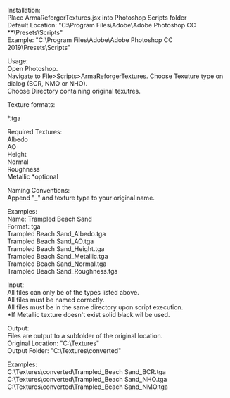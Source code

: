Installation:  
Place ArmaReforgerTextures.jsx into Photoshop Scripts folder  
Default Location: "C:\Program Files\Adobe\Adobe Photoshop CC **\Presets\Scripts"  
Example: "C:\Program Files\Adobe\Adobe Photoshop CC 2019\Presets\Scripts"  

Usage:  
Open Photoshop.  
Navigate to File>Scripts>ArmaReforgerTextures.
Choose Texuture type on dialog (BCR, NMO or NHO).  
Choose Directory containing original texutres.  


Texture formats:

*.tga

Required Textures:  
Albedo  
AO  
Height  
Normal  
Roughness  
Metallic *optional  


Naming Conventions:  
Append "_" and texture type to your original name.

Examples:  
  Name: Trampled Beach Sand  
  Format: tga  
  Trampled Beach Sand_Albedo.tga  
  Trampled Beach Sand_AO.tga  
  Trampled Beach Sand_Height.tga  
  Trampled Beach Sand_Metallic.tga  
  Trampled Beach Sand_Normal.tga  
  Trampled Beach Sand_Roughness.tga  
    
Input:  
  All files can only be of the types listed above.  
  All files must be named correctly.  
  All files must be in the same directory upon script execution.  
	*If Metallic texture doesn't exist solid black wil be used.  
  

Output:  
 Files are output to a subfolder of the original location.  
 Original Location: "C:\Textures\"  
 Output Folder: "C:\Textures\converted"
 
Examples:  
 C:\Textures\converted\Trampled_Beach Sand_BCR.tga  
 C:\Textures\converted\Trampled_Beach Sand_NHO.tga  
 C:\Textures\converted\Trampled_Beach Sand_NMO.tga  
